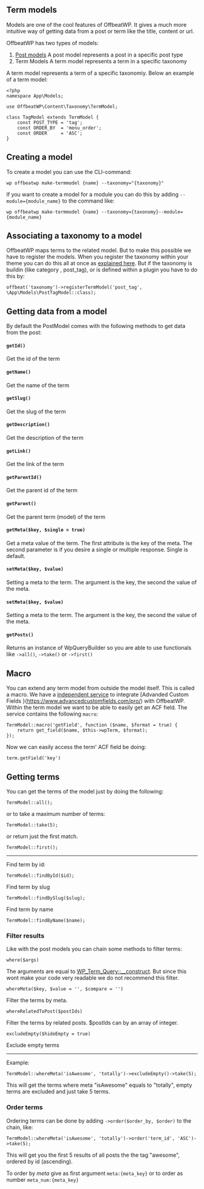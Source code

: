 ## Term models

Models are one of the cool features of OffbeatWP. It gives a much more intuitive way of getting data from a post or term like the title, content or url.

OffbeatWP has two types of models:
1. [Post models](basics__post_models.md)
    A post model represents a post in a specific post type
2. Term Models
    A term model represents a term in a specific taxonomy

A term model represents a term of a specific taxonomiy. Below an example of a term model:

```
<?php
namespace App\Models;

use OffbeatWP\Content\Taxonomy\TermModel;

class TagModel extends TermModel {
    const POST_TYPE = 'tag';
    const ORDER_BY  = 'menu_order';
    const ORDER     = 'ASC';
}
```

## Creating a model

To create a model you can use the CLI-command:

```
wp offbeatwp make-termmodel {name} --taxonomy="{taxonomy}"
```

If you want to create a model for a module you can do this by adding `--module={module_name}` to the command like:

```
wp offbeatwp make-termmodel {name} --taxonomy={taxonomy}--module={module_name}
```

## Associating a taxonomy to a model

OffbeatWP maps terms to the related model. But to make this possible we have to register the models. When you register the taxonomy within your theme you can do this all at once as [explained here](basics__taxonomies.md). But if the taxonomy is buildin (like category , post_tag), or is defined within a plugin you have to do this by:

```
offbeat('taxonomy')->registerTermModel('post_tag', \App\Models\PostTagModel::class);
```

## Getting data from a model

By default the PostModel comes with the following methods to get data from the post:

#### `getId()`

Get the id of the term

#### `getName()`

Get the name of the term

#### `getSlug()`

Get the slug of the term

#### `getDescription()`

Get the description of the term

#### `getLink()`

Get the link of the term

#### `getParentId()`

Get the parent id of the term

#### `getParent()`

Get the parent term (model) of the term

#### `getMeta($key, $single = true)`

Get a meta value of the term. The first attribute is the key of the meta. The second parameter is if you desire a single or multiple response. Single is default.

#### `setMeta($key, $value)`

Setting a meta to the term. The argument is the key, the second the value of the meta.

#### `setMeta($key, $value)`

Setting a meta to the term. The argument is the key, the second the value of the meta.

#### `getPosts()`

Returns an instance of WpQueryBuilder so you are able to use functionals like `->all()`, `->take()` or `->first()`

## Macro

You can extend any term model from outside the model itself. This is called a macro. We have a [independent service](https://github.com/offbeatwp/acf) to integrate [Advanded Custom Fields }(https://www.advancedcustomfields.com/pro/) with OffbeatWP. Within the term model we want to be able to easily get an ACF field. The service contains the following `macro`:

```
TermModel::macro('getField', function ($name, $format = true) {
    return get_field($name, $this->wpTerm, $format);
});
```

Now we can easily access the term' ACF field be doing:

```
term.getField('key')
```

## Getting terms

You can get the terms of the model just by doing the following:

```
TermModel::all();
```

or to take a maximum number of terms:

```
TermModel::take(5);
```

or return just the first match.

```
TermModel::first();
```

***

Find term by id:
```
TermModel::findById($id);
```

Find term by slug
```
TermModel::findBySlug($slug);
```

Find term by name
```
TermModel::findByName($name);
```

### Filter results

Like with the post models you can chain some methods to filter terms:

`where($args)`

The arguments are equal to [WP_Term_Query::\__construct](https://developer.wordpress.org/reference/classes/WP_Term_Query/__construct/). But since this wont make your code very readable we do not recommend this filter.

`whereMeta($key, $value = '', $compare = '')`

Filter the terms by meta.

`whereRelatedToPost($postIds)`

Filter the terms by related posts. $postIds can by an array of integer.

`excludeEmpty($hideEmpty = true)`

Exclude empty terms

***

Example:

```
TermModel::whereMeta('isAwesome', 'totally')->excludeEmpty()->take(5);
```

This will get the terms where meta "isAwesome" equals to "totally", empty terms are excluded and just take 5 terms.

### Order terms

Ordering terms can be done by adding `->order($order_by, $order)` to the chain, like:

```
TermModel::whereMeta('isAwesome', 'totally')->order('term_id', 'ASC')->take(5);
```

This will get you the first 5 results of all posts the the tag "awesome", ordered by id (ascending).

To order by *meta* give as first argument `meta:{meta_key}` or to order as number `meta_num:{meta_key}`

